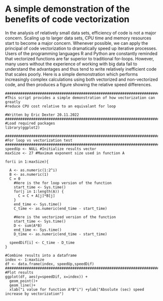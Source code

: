 # A simple demonstration of the benefits of code vectorization

In the analysis of relatively small data sets, efficiency of code is not a major concern. Scaling up to larger data sets, CPU time and memory resources start to become a major concern. Whenever possible, we can apply the principal of code vectorization to dramatically speed up iterative processes. Users of the programming languages R and Python are constantly reminded that vectorized functions are far superior to traditional for-loops. However, many users without the experience of working with big data fail to understand the advantages and thus tend to write relatively inefficient code that scales poorly. Here is a simple demonstration which performs increasingly complex calculations using both vectorized and non-vectorized code, and then produces a figure showing the relative speed differences. 

````
################################################################################
#This script provides a simple demonstration of how vectorization can greatly
#reduce CPU cost relative to an equivalant for loop

#Written by Eric Dexter 20.11.2022
################################################################################
#Load required packages
library(ggplot2)

################################################################################
#For loop vs vectorization test
################################################################################
speedUp <- NULL #Initialize results vector
maxSize <- 27 #Maximum exponent size used in function A

for(i in 1:maxSize){
  
  A <- as.numeric(1:2^i)
  B <- as.numeric(1)
  C = 0
    #Here is the for loop version of the function
    start_time <- Sys.time()
    for(j in 1:length(A)) {
      C = C + A[j]*B[j]
    }
    end_time <- Sys.time()
    C_time <- as.numeric(end_time - start_time)

    #Here is the vectorized version of the function
    start_time <- Sys.time()
    D <- sum(A*B)
    end_time <- Sys.time()
    D_time <- as.numeric(end_time - start_time)

  speedDif[i] <- C_time - D_time
}

#Combine results into a dataframe
index <- 1:maxSize
df <- data.frame(index, speedUp,speedDif)
################################################################################
#Plot results
ggplot(df, aes(y=speedDif, x=index)) +
  geom_point()+
  geom_line()+
  xlab("i value for function A*B^i") +ylab("Absolute (sec) speed increase by vectorization")
````

